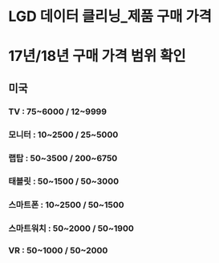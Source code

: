 # LGD 데이터 클리닝_제품 구매 가격


# 17년/18년 구매 가격 범위 확인
## 미국
### TV : 75~6000 / 12~9999
### 모니터 : 10~2500 / 25~5000
### 랩탑 : 50~3500 / 200~6750
### 태블릿 : 50~1500 / 50~3000
### 스마트폰 : 10~2500 / 50~1500
### 스마트워치 : 50~2000 / 50~1900
### VR : 50~1000 / 50~2000